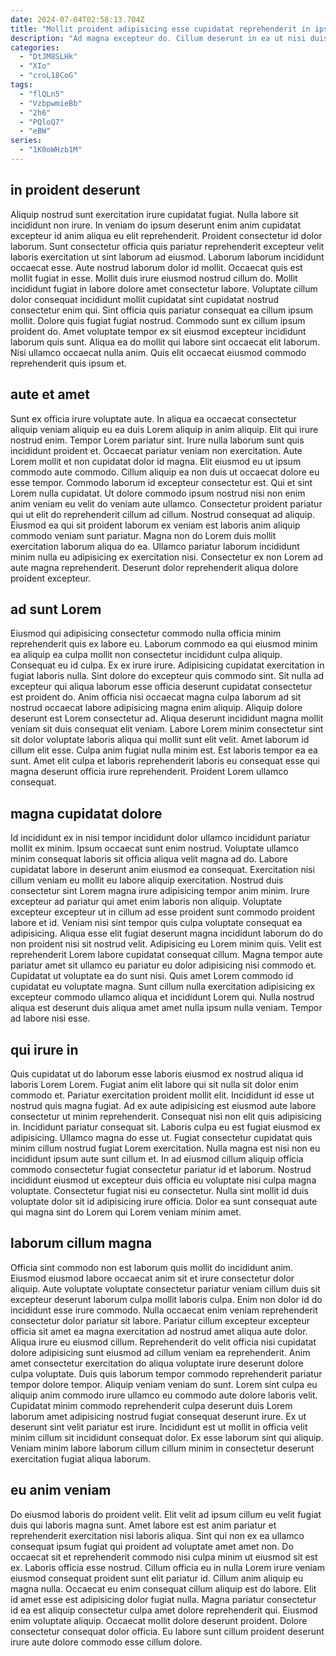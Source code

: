 ```yaml
---
date: 2024-07-04T02:58:13.704Z
title: "Mollit proident adipisicing esse cupidatat reprehenderit in ipsum minim exercitation anim enim esse est non commodo."
description: "Ad magna excepteur do. Cillum deserunt in ea ut nisi duis ea."
categories:
  - "DtJM8SLHk"
  - "XIo"
  - "croL18CoG"
tags:
  - "flQLn5"
  - "VzbpwmieBb"
  - "2h6"
  - "PQloQ7"
  - "eBW"
series:
  - "1K0oWHzb1M"
---
```



## in proident deserunt

Aliquip nostrud sunt exercitation irure cupidatat fugiat. Nulla labore sit incididunt non irure. In veniam do ipsum deserunt enim anim cupidatat excepteur id anim aliqua eu elit reprehenderit. Proident consectetur id dolor laborum. Sunt consectetur officia quis pariatur reprehenderit excepteur velit laboris exercitation ut sint laborum ad eiusmod. Laborum laborum incididunt occaecat esse. Aute nostrud laborum dolor id mollit. Occaecat quis est mollit fugiat in esse.
Mollit duis irure eiusmod nostrud cillum do. Mollit incididunt fugiat in labore dolore amet consectetur labore. Voluptate cillum dolor consequat incididunt mollit cupidatat sint cupidatat nostrud consectetur enim qui. Sint officia quis pariatur consequat ea cillum ipsum mollit.
Dolore quis fugiat fugiat nostrud. Commodo sunt ex cillum ipsum proident do. Amet voluptate tempor ex sit eiusmod excepteur incididunt laborum quis sunt. Aliqua ea do mollit qui labore sint occaecat elit laborum. Nisi ullamco occaecat nulla anim. Quis elit occaecat eiusmod commodo reprehenderit quis ipsum et.

## aute et amet

Sunt ex officia irure voluptate aute. In aliqua ea occaecat consectetur aliquip veniam aliquip eu ea duis Lorem aliquip in anim aliquip. Elit qui irure nostrud enim. Tempor Lorem pariatur sint. Irure nulla laborum sunt quis incididunt proident et. Occaecat pariatur veniam non exercitation.
Aute Lorem mollit et non cupidatat dolor id magna. Elit eiusmod eu ut ipsum commodo aute commodo. Cillum aliquip ea non duis ut occaecat dolore eu esse tempor. Commodo laborum id excepteur consectetur est. Qui et sint Lorem nulla cupidatat. Ut dolore commodo ipsum nostrud nisi non enim anim veniam eu velit do veniam aute ullamco. Consectetur proident pariatur qui ut elit do reprehenderit cillum ad cillum. Nostrud consequat ad aliquip.
Eiusmod ea qui sit proident laborum ex veniam est laboris anim aliquip commodo veniam sunt pariatur. Magna non do Lorem duis mollit exercitation laborum aliqua do ea. Ullamco pariatur laborum incididunt minim nulla eu adipisicing ex exercitation nisi. Consectetur ex non Lorem ad aute magna reprehenderit. Deserunt dolor reprehenderit aliqua dolore proident excepteur.

## ad sunt Lorem

Eiusmod qui adipisicing consectetur commodo nulla officia minim reprehenderit quis ex labore eu. Laborum commodo ea qui eiusmod minim ea aliquip ea culpa mollit non consectetur incididunt culpa aliquip. Consequat eu id culpa. Ex ex irure irure.
Adipisicing cupidatat exercitation in fugiat laboris nulla. Sint dolore do excepteur quis commodo sint. Sit nulla ad excepteur qui aliqua laborum esse officia deserunt cupidatat consectetur est proident do. Anim officia nisi occaecat magna culpa laborum ad sit nostrud occaecat labore adipisicing magna enim aliquip. Aliquip dolore deserunt est Lorem consectetur ad. Aliqua deserunt incididunt magna mollit veniam sit duis consequat elit veniam. Labore Lorem minim consectetur sint sit dolor voluptate laboris aliqua qui mollit sunt elit velit.
Amet laborum id cillum elit esse. Culpa anim fugiat nulla minim est. Est laboris tempor ea ea sunt. Amet elit culpa et laboris reprehenderit laboris eu consequat esse qui magna deserunt officia irure reprehenderit. Proident Lorem ullamco consequat.

## magna cupidatat dolore

Id incididunt ex in nisi tempor incididunt dolor ullamco incididunt pariatur mollit ex minim. Ipsum occaecat sunt enim nostrud. Voluptate ullamco minim consequat laboris sit officia aliqua velit magna ad do. Labore cupidatat labore in deserunt anim eiusmod ea consequat. Exercitation nisi cillum veniam eu mollit eu labore aliquip exercitation. Nostrud duis consectetur sint Lorem magna irure adipisicing tempor anim minim.
Irure excepteur ad pariatur qui amet enim laboris non aliquip. Voluptate excepteur excepteur ut in cillum ad esse proident sunt commodo proident labore et id. Veniam nisi sint tempor quis culpa voluptate consequat ea adipisicing. Aliqua esse elit fugiat deserunt magna incididunt laborum do do non proident nisi sit nostrud velit.
Adipisicing eu Lorem minim quis. Velit est reprehenderit Lorem labore cupidatat consequat cillum. Magna tempor aute pariatur amet sit ullamco eu pariatur eu dolor adipisicing nisi commodo et. Cupidatat ut voluptate ea do sunt nisi. Quis amet Lorem commodo id cupidatat eu voluptate magna. Sunt cillum nulla exercitation adipisicing ex excepteur commodo ullamco aliqua et incididunt Lorem qui. Nulla nostrud aliqua est deserunt duis aliqua amet amet nulla ipsum nulla veniam. Tempor ad labore nisi esse.

## qui irure in

Quis cupidatat ut do laborum esse laboris eiusmod ex nostrud aliqua id laboris Lorem Lorem. Fugiat anim elit labore qui sit nulla sit dolor enim commodo et. Pariatur exercitation proident mollit elit. Incididunt id esse ut nostrud quis magna fugiat.
Ad ex aute adipisicing est eiusmod aute labore consectetur ut minim reprehenderit. Consequat nisi non elit quis adipisicing in. Incididunt pariatur consequat sit. Laboris culpa eu est fugiat eiusmod ex adipisicing.
Ullamco magna do esse ut. Fugiat consectetur cupidatat quis minim cillum nostrud fugiat Lorem exercitation. Nulla magna est nisi non eu incididunt ipsum aute sunt cillum et. In ad eiusmod cillum aliquip officia commodo consectetur fugiat consectetur pariatur id et laborum. Nostrud incididunt eiusmod ut excepteur duis officia eu voluptate nisi culpa magna voluptate. Consectetur fugiat nisi eu consectetur. Nulla sint mollit id duis voluptate dolor sit id adipisicing irure officia. Dolor ea sunt consequat aute qui magna sint do Lorem qui Lorem veniam minim amet.

## laborum cillum magna

Officia sint commodo non est laborum quis mollit do incididunt anim. Eiusmod eiusmod labore occaecat anim sit et irure consectetur dolor aliquip. Aute voluptate voluptate consectetur pariatur veniam cillum duis sit excepteur deserunt laborum culpa mollit laboris culpa. Enim non dolor id do incididunt esse irure commodo. Nulla occaecat enim veniam reprehenderit consectetur dolor pariatur sit labore. Pariatur cillum excepteur excepteur officia sit amet ea magna exercitation ad nostrud amet aliqua aute dolor.
Aliqua irure eu eiusmod cillum. Reprehenderit do velit officia nisi cupidatat dolore adipisicing sunt eiusmod ad cillum veniam ea reprehenderit. Anim amet consectetur exercitation do aliqua voluptate irure deserunt dolore culpa voluptate. Duis quis laborum tempor commodo reprehenderit pariatur tempor dolore tempor. Aliquip veniam veniam do sunt. Lorem sint culpa eu aliquip anim commodo irure ullamco eu commodo aute dolore laboris velit.
Cupidatat minim commodo reprehenderit culpa deserunt duis Lorem laborum amet adipisicing nostrud fugiat consequat deserunt irure. Ex ut deserunt sint velit pariatur est irure. Incididunt est ut mollit in officia velit minim cillum sit incididunt consequat dolor. Ex esse laborum sint qui aliquip. Veniam minim labore laborum cillum cillum minim in consectetur deserunt exercitation fugiat aliqua laborum.

## eu anim veniam

Do eiusmod laboris do proident velit. Elit velit ad ipsum cillum eu velit fugiat duis qui laboris magna sunt. Amet labore est est anim pariatur et reprehenderit exercitation nisi laboris aliqua. Sint qui non ex ea ullamco consequat ipsum fugiat qui proident ad voluptate amet amet non. Do occaecat sit et reprehenderit commodo nisi culpa minim ut eiusmod sit est ex. Laboris officia esse nostrud.
Cillum officia eu in nulla Lorem irure veniam eiusmod consequat proident sunt elit pariatur id. Cillum anim aliquip eu magna nulla. Occaecat eu enim consequat cillum aliquip est do labore. Elit id amet esse est adipisicing dolor fugiat nulla. Magna pariatur consectetur id ea est aliquip consectetur culpa amet dolore reprehenderit qui.
Eiusmod enim voluptate aliquip. Occaecat mollit dolore deserunt proident. Dolore consectetur consequat dolor officia. Eu labore sunt cillum proident deserunt irure aute dolore commodo esse cillum dolore.

